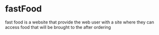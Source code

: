 # fastFood
fast food is a website that provide the web user with  a site where they can access food that will be brought to the after ordering
